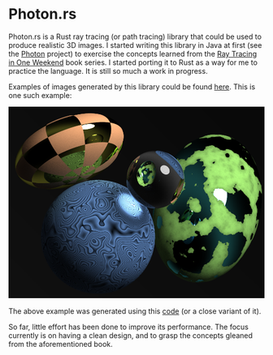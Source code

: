 # Photon.rs

Photon.rs is a Rust ray tracing (or path tracing) library that could be used to produce realistic 3D images. I started 
writing this library in Java at first (see the [Photon](https://github.com/ghadeeras/photon) project) to exercise the 
concepts learned from the [Ray Tracing in One Weekend](https://raytracing.github.io) book series. I started porting it 
to Rust as a way for me to practice the language. It is still so much a work in progress.

Examples of images generated by this library could be found 
[here](https://github.com/ghadeeras/photon.rs/tree/main/images). This is one such example:

![example](./images/ContouredGlobe.png)

The above example was generated using this [code](https://github.com/ghadeeras/photon.rs/blob/main/src/bin/example2.rs)
(or a close variant of it).

So far, little effort has been done to improve its performance. The focus currently is on having a clean design, and to 
grasp the concepts gleaned from the aforementioned book.